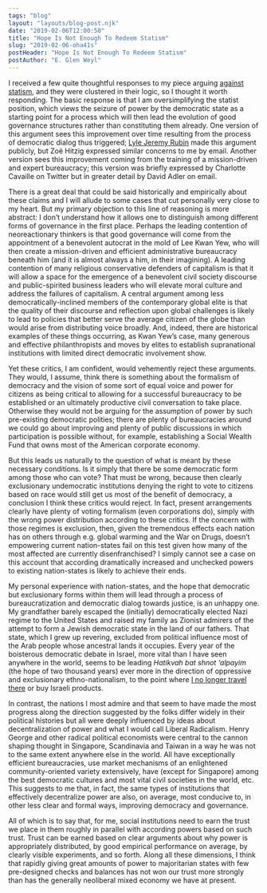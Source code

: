 ```yaml
---
tags: "blog"
layout: "layouts/blog-post.njk"
date: "2019-02-06T12:00:50"
title: "Hope Is Not Enough To Redeem Statism"
slug: "2019-02-06-oha41s"
postHeader: "Hope Is Not Enough To Redeem Statism"
postAuthor: "E. Glen Weyl"
---
```


I received a few quite thoughtful responses to my piece arguing [against statism](/blog/posts/2019-01-28-5ixa34/), and they were clustered in their logic, so I thought it worth responding. The basic response is that I am oversimplifying the statist position, which views the seizure of power by the democratic state as a starting point for a process which will then lead the evolution of good governance structures rather than constituting them already. One version of this argument sees this improvement over time resulting from the process of democratic dialog thus triggered; [Lyle Jeremy Rubin](https://twitter.com/LyleJeremyRubin/status/1090286293584670722) made this argument publicly, but Zoë Hitzig expressed similar concerns to me by email. Another version sees this improvement coming from the training of a mission-driven and expert bureaucracy; this version was briefly expressed by Charlotte Cavaille on Twitter but in greater detail by David Adler on email.

There is a great deal that could be said historically and empirically about these claims and I will allude to some cases that cut personally very close to my heart. But my primary objection to this line of reasoning is more abstract: I don’t understand how it allows one to distinguish among different forms of governance in the first place. Perhaps the leading contention of neoreactionary thinkers is that good governance will come from the appointment of a benevolent autocrat in the mold of Lee Kwan Yew, who will then create a mission-driven and efficient administrative bureaucracy beneath him (and it is almost always a him, in their imagining). A leading contention of many religious conservative defenders of capitalism is that it will allow a space for the emergence of a benevolent civil society discourse and public-spirited business leaders who will elevate moral culture and address the failures of capitalism. A central argument among less democratically-inclined members of the contemporary global elite is that the quality of their discourse and reflection upon global challenges is likely to lead to policies that better serve the average citizen of the globe than would arise from distributing voice broadly. And, indeed, there are historical examples of these things occurring, as Kwan Yew’s case, many generous and effective philanthropists and moves by elites to establish supranational institutions with limited direct democratic involvement show.

Yet these critics, I am confident, would vehemently reject these arguments. They would, I assume, think there is something about the formalism of democracy and the vision of some sort of equal voice and power for citizens as being critical to allowing for a successful bureaucracy to be established or an ultimately productive civil conversation to take place. Otherwise they would not be arguing for the assumption of power by such pre-existing democratic polities; there are plenty of bureaucracies around we could go about improving and plenty of public discussions in which participation is possible without, for example, establishing a Social Wealth Fund that owns most of the American corporate economy.

But this leads us naturally to the question of what is meant by these necessary conditions. Is it simply that there be some democratic form among those who can vote? That must be wrong, because then clearly exclusionary undemocratic institutions denying the right to vote to citizens based on race would still get us most of the benefit of democracy, a conclusion I think these critics would reject. In fact, present arrangements clearly have plenty of voting formalism (even corporations do), simply with the wrong power distribution according to these critics. If the concern with those regimes is exclusion, then, given the tremendous effects each nation has on others through e.g. global warming and the War on Drugs, doesn’t empowering current nation-states fail on this test given how many of the most affected are currently disenfranchised? I simply cannot see a case on this account that according dramatically increased and unchecked powers to existing nation-states is likely to achieve their ends.

My personal experience with nation-states, and the hope that democratic but exclusionary forms within them will lead through a process of bureaucratization and democratic dialog towards justice, is an unhappy one. My grandfather barely escaped the (initially) democratically elected Nazi regime to the United States and raised my family as Zionist admirers of the attempt to form a Jewish democratic state in the land of our fathers. That state, which I grew up revering, excluded from political influence most of the Arab people whose ancestral lands it occupies. Every year of the boisterous democratic debate in Israel, more vital than I have seen anywhere in the world, seems to be leading _Hatikvah bat shnot ‘alpayim_ (the hope of two thousand years) ever more in the direction of oppressive and exclusionary ethno-nationalism, to the point where [I no longer travel there](https://www.washingtonpost.com/opinions/a-zionist-case-for-boycotting-israel/2015/10/23/ac4dab80-735c-11e5-9cbb-790369643cf9_story.html?utm_term=.72e9bdb4a70b) or buy Israeli products.

In contrast, the nations I most admire and that seem to have made the most progress along the direction suggested by the folks differ widely in their political histories but all were deeply influenced by ideas about decentralization of power and what I would call Liberal Radicalism. Henry George and other radical political economists were central to the cannon shaping thought in Singapore, Scandinavia and Taiwan in a way he was not to the same extent anywhere else in the world. All have exceptionally efficient bureaucracies, use market mechanisms of an enlightened community-oriented variety extensively, have (except for Singapore) among the best democratic cultures and most vital civil societies in the world, etc. This suggests to me that, in fact, the same types of institutions that effectively decentralize power are also, on average, most conducive to, in other less clear and formal ways, improving democracy and governance.

All of which is to say that, for me, social institutions need to earn the trust we place in them roughly in parallel with according powers based on such trust. Trust can be earned based on clear arguments about why power is appropriately distributed, by good empirical performance on average, by clearly visible experiments, and so forth. Along all these dimensions, I think that rapidly giving great amounts of power to majoritarian states with few pre-designed checks and balances has not won our trust more strongly than has the generally neoliberal mixed economy we have at present.
